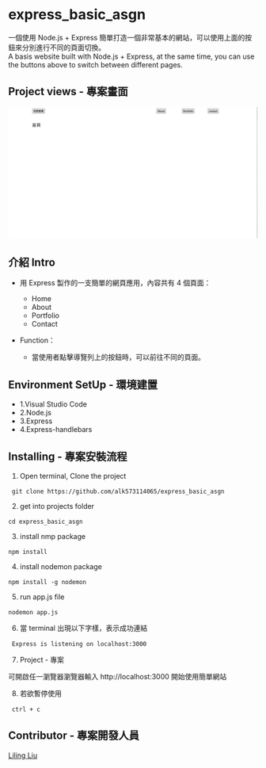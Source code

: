 # express_basic_asgn

一個使用 Node.js + Express 簡單打造一個非常基本的網站，可以使用上面的按鈕來分別進行不同的頁面切換。  
A basis website built with Node.js + Express, at the same time, you can use the buttons above to switch between different pages.  

## Project views - 專案畫面

![image](https://github.com/alk573114065/express_basic_asgn/blob/main/image/image01.jpg)



## 介紹 Intro
- 用 Express 製作的一支簡單的網頁應用，內容共有 4 個頁面：
  - Home
  - About
  - Portfolio
  - Contact
  
- Function：
  - 當使用者點擊導覽列上的按鈕時，可以前往不同的頁面。
   


## Environment SetUp - 環境建置
  - 1.Visual Studio Code  
  - 2.Node.js  
  - 3.Express  
  - 4.Express-handlebars


## Installing - 專案安裝流程

1. Open terminal, Clone the project 

```
 git clone https://github.com/alk573114065/express_basic_asgn
```
 

2. get into projects folder

  ```
  cd express_basic_asgn
  ```
  
  
3. install nmp package
  
  ```
  npm install 
  ```
4. install nodemon package
  
  ```
  npm install -g nodemon
  ```

5. run  app.js file 

  ```
  nodemon app.js
  ```

6. 當 terminal 出現以下字樣，表示成功連結

 ```
  Express is listening on localhost:3000
  ```

  
7. Project - 專案


可開啟任一瀏覽器瀏覽器輸入 http://localhost:3000 開始使用簡單網站


8. 若欲暫停使用

 ```
  ctrl + c
  ```



##  Contributor - 專案開發人員
[Liling Liu](https://github.com/alk573114065)

